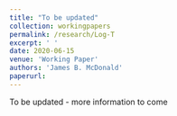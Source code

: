 ```yaml
---
title: "To be updated"
collection: workingpapers
permalink: /research/Log-T
excerpt: ' '
date: 2020-06-15
venue: 'Working Paper'
authors: 'James B. McDonald'
paperurl:
---
```

To be updated - more information to come
